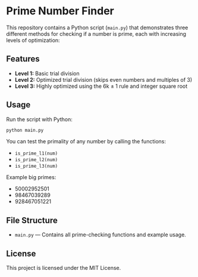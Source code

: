 # Prime Number Finder

This repository contains a Python script (`main.py`) that demonstrates three different methods for checking if a number is prime, each with increasing levels of optimization:

## Features
- **Level 1:** Basic trial division
- **Level 2:** Optimized trial division (skips even numbers and multiples of 3)
- **Level 3:** Highly optimized using the 6k ± 1 rule and integer square root

## Usage
Run the script with Python:
```bash
python main.py
```

You can test the primality of any number by calling the functions:
- `is_prime_l1(num)`
- `is_prime_l2(num)`
- `is_prime_l3(num)`

Example big primes:
- 50002952501
- 98467039289
- 928467051221

## File Structure
- `main.py` — Contains all prime-checking functions and example usage.

## License
This project is licensed under the MIT License.

